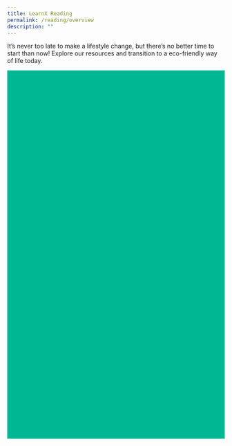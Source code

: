 ```yaml
---
title: LearnX Reading
permalink: /reading/overview
description: ""
---
```

<style type="text/css">
/* Links */
.content a { color: #322987; }
.content a:focus,
.content a:hover { color: #28216c; }

/* Button Outline */
.bp-button { padding-left: 1.5rem; padding-right: 1.5rem; }
.bp-button.is-primary-outline { border: 1px solid #322987; color: #322987; background-color: transparent; text-decoration: none; }
.bp-button.is-primary-outline:focus,
.bp-button.is-primary-outline:hover { border: 1px solid #322987; color: #cff2e8; background-color: #322987; text-decoration: none; }

/* Responsive Iframe */
.responsive-iframe { position: absolute; top: 0; left: 0; bottom: 0; right: 0; width: 100%; height: 100%; }
.responsive-iframe-container { position: relative; overflow: hidden; width: 100%; }
.responsive-iframe-container.ratio-16by9 { padding-top: 56.25%; }
.responsive-iframe-container.ratio-4by3 { padding-top: 75%; }
.responsive-iframe-container.ratio-3by2 { padding-top: 66.66%; }
.responsive-iframe-container.ratio-1by1 { padding-top: 100%; }

/* Click Box */
.clickbox { display: block; position: relative; width: 100%; padding-bottom: 56.25%; background-color: transparent; }
.clickbox span { padding: .5rem; }
.clickbox a { position: absolute; display: flex; width: 100%; height: 100%; align-items: center; justify-content: center; font-size: 1.25rem; text-align: center; text-decoration: none; text-transform: uppercase; }
.clickbox a:focus,
.clickbox a:hover { text-decoration: none; }

	/* Aware Aqua */
.clickbox.is-aware-aqua { background-color: #00b794; color: #dce5d3; }
.clickbox.is-aware-aqua a { color: #00b794; }
.clickbox.is-aware-aqua a:focus,
.clickbox.is-aware-aqua a:hover { background-color: #dce5d3; color: #00b794; }

</style>
It’s never too late to make a lifestyle change, but there’s no better time to start than now! Explore our resources and transition to a eco-friendly way of life today.

<div class="row is-multiline">
  <div class="col is-one-third">
    <div class="clickbox is-aware-aqua">
      <a href="/sustainability/adults-seniors/content">
        <span>Content</span>
      </a>
    </div>
  </div>
  <div class="col is-one-third">
    <div class="clickbox is-aware-aqua">
      <a href="/sustainability/adults-seniors/programmes">
        <span>Programmes</span>
      </a>
    </div>
  </div>
  <div class="col is-one-third">
    <div class="clickbox is-aware-aqua">
      <a href="/sustainability/adults-seniors/learning-pathways">
        <span>Learning<br>Pathways</span>
      </a>
    </div>
  </div>
</div>